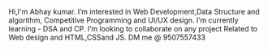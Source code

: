 Hi,I'm Abhay kumar.
I’m interested in Web Development,Data Structure and algorithm, Competitive Programming and UI/UX design.
I’m currently learning - DSA and CP.
 I’m looking to collaborate on any project Related to Web design and HTML,CSSand JS.
 DM me @ 9507557433


<!---
abhay1201/abhay1201 is a ✨ special ✨ repository because its `README.md` (this file) appears on your GitHub profile.
You can click the Preview link to take a look at your changes.
--->
